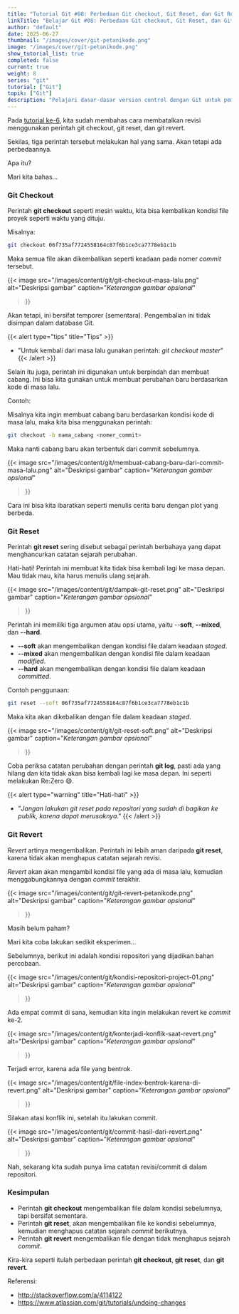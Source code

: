 ```yaml
---
title: "Tutorial Git #08: Perbedaan Git checkout, Git Reset, dan Git Revert"
linkTitle: "Belajar Git #08: Perbedaan Git checkout, Git Reset, dan Git Revert"
author: "default"
date: 2025-06-27
thumbnail: "/images/cover/git-petanikode.png"
image: "/images/cover/git-petanikode.png"
show_tutorial_list: true
completed: false
current: true 
weight: 8
series: "git"
tutorial: ["Git"]
topik: ["Git"]
description: "Pelajari dasar-dasar version control dengan Git untuk pemula."
---
```


Pada [tutorial ke-6](../git-revert), kita sudah membahas cara membatalkan revisi menggunakan perintah git checkout, git reset, dan git revert.

Sekilas, tiga perintah tersebut melakukan hal yang sama. Akan tetapi ada perbedaannya.

Apa itu?

Mari kita bahas…

### Git Checkout

Perintah **git checkout** seperti mesin waktu, kita bisa kembalikan kondisi file proyek seperti waktu yang dituju.

Misalnya:

```bash
git checkout 06f735af7724558164c87f6b1ce3ca7778eb1c1b
```
Maka semua file akan dikembalikan seperti keadaan pada nomer *commit* tersebut.

{{< image 
    src="/images/content/git/git-checkout-masa-lalu.png" 
    alt="Deskripsi gambar" 
    caption="*Keterangan gambar opsional*" 
>}}

Akan tetapi, ini bersifat temporer (sementara). Pengembalian ini tidak disimpan dalam database Git.

{{< alert type="tips" title="Tips" >}}
  - "Untuk kembali dari masa lalu gunakan perintah: *git checkout master*"
{{< /alert >}}

Selain itu juga, perintah ini digunakan untuk berpindah dan membuat cabang. Ini bisa kita gunakan untuk membuat perubahan baru berdasarkan kode di masa lalu.

Contoh:

Misalnya kita ingin membuat cabang baru berdasarkan kondisi kode di masa lalu, maka kita bisa menggunakan perintah:

```bash
git checkout -b nama_cabang <nomer_commit>
```

Maka nanti cabang baru akan terbentuk dari commit sebelumnya.

{{< image 
    src="/images/content/git/membuat-cabang-baru-dari-commit-masa-lalu.png" 
    alt="Deskripsi gambar" 
    caption="*Keterangan gambar opsional*" 
>}}

Cara ini bisa kita ibaratkan seperti menulis cerita baru dengan plot yang berbeda.


### Git Reset

Perintah **git reset** sering disebut sebagai perintah berbahaya yang dapat menghancurkan catatan sejarah perubahan.

Hati-hati! Perintah ini membuat kita tidak bisa kembali lagi ke masa depan. Mau tidak mau, kita harus menulis ulang sejarah.

{{< image 
    src="/images/content/git/dampak-git-reset.png" 
    alt="Deskripsi gambar" 
    caption="*Keterangan gambar opsional*" 
>}}

Perintah ini memiliki tiga argumen atau opsi utama, yaitu --**soft**, **--mixed**, dan **--hard**.

- **--soft** akan mengembalikan dengan kondisi file dalam keadaan *staged*.
- **--mixed** akan mengembalikan dengan kondisi file dalam keadaan *modified*.
- **--hard** akan mengembalikan dengan kondisi file dalam keadaan *committed*.

Contoh penggunaan:
```bash
git reset --soft 06f735af7724558164c87f6b1ce3ca7778eb1c1b
```

Maka kita akan dikebalikan dengan file dalam keadaan *staged*.

{{< image 
    src="/images/content/git/git-reset-soft.png" 
    alt="Deskripsi gambar" 
    caption="*Keterangan gambar opsional*" 
>}}

Coba periksa catatan perubahan dengan perintah **git log**, pasti ada yang hilang dan kita tidak akan bisa kembali lagi ke masa depan. Ini seperti melakukan Re:Zero 😄.

{{< alert type="warning" title="Hati-hati" >}}
  - "*Jangan lakukan git reset pada repositori yang sudah di bagikan ke publik, karena dapat merusaknya*."
{{< /alert >}}

### Git Revert

*Revert* artinya mengembalikan. Perintah ini lebih aman daripada **git reset**, karena tidak akan menghapus catatan sejarah revisi.

*Revert* akan akan mengambil kondisi file yang ada di masa lalu, kemudian menggabungkannya dengan *commit* terakhir.

{{< image 
    src="/images/content/git/git-revert-petanikode.png" 
    alt="Deskripsi gambar" 
    caption="*Keterangan gambar opsional*" 
>}}

Masih belum paham?

Mari kita coba lakukan sedikit eksperimen…

Sebelumnya, berikut ini adalah kondisi repositori yang dijadikan bahan percobaan.

{{< image 
    src="/images/content/git/kondisi-repositori-project-01.png" 
    alt="Deskripsi gambar" 
    caption="*Keterangan gambar opsional*" 
>}}

Ada empat commit di sana, kemudian kita ingin melakukan revert ke *commit* ke-2.

{{< image 
    src="/images/content/git/konterjadi-konflik-saat-revert.png" 
    alt="Deskripsi gambar" 
    caption="*Keterangan gambar opsional*" 
>}}

Terjadi error, karena ada file yang bentrok.

{{< image 
    src="/images/content/git/file-index-bentrok-karena-di-revert.png" 
    alt="Deskripsi gambar" 
    caption="*Keterangan gambar opsional*" 
>}}

Silakan atasi konflik ini, setelah itu lakukan commit.

{{< image 
    src="/images/content/git/commit-hasil-dari-revert.png" 
    alt="Deskripsi gambar" 
    caption="*Keterangan gambar opsional*" 
>}}

Nah, sekarang kita sudah punya lima catatan revisi/commit di dalam repositori.

### Kesimpulan

- Perintah **git checkout** mengembalikan file dalam kondisi sebelumnya, tapi bersifat sementara.
- Perintah **git reset**, akan mengembalikan file ke kondisi sebelumnya, kemudian menghapus catatan sejarah *commit* berikutnya.
- Perintah **git revert** mengembalikan file dengan tidak menghapus sejarah *commit*.

Kira-kira seperti itulah perbedaan perintah **git checkout**, **git reset**, dan **git revert**.

Referensi:

- http://stackoverflow.com/a/4114122
- https://www.atlassian.com/git/tutorials/undoing-changes